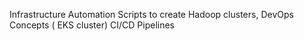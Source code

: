 Infrastructure Automation Scripts to create Hadoop clusters, DevOps Concepts ( EKS cluster) CI/CD Pipelines
